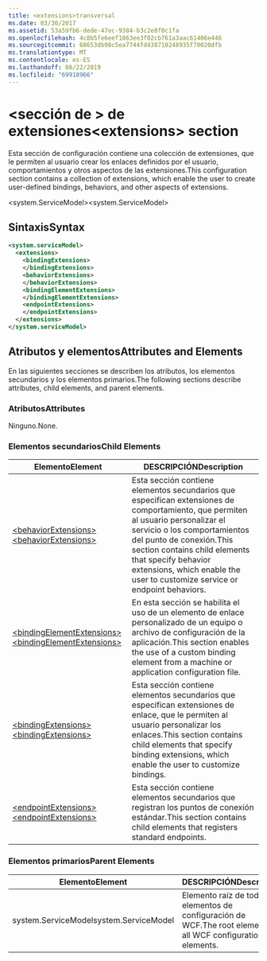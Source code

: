 ```yaml
---
title: <extensions>transversal
ms.date: 03/30/2017
ms.assetid: 53a59fb6-dede-47ec-9384-b3c2e8f0c1fa
ms.openlocfilehash: 4c8b5fe6eef1863ee3f02cb761a3aac61406e446
ms.sourcegitcommit: 68653db98c5ea7744fd438710248935f70020dfb
ms.translationtype: MT
ms.contentlocale: es-ES
ms.lasthandoff: 08/22/2019
ms.locfileid: "69918966"
---
```

# <a name="extensions-section"></a><span data-ttu-id="ba81d-102">\<sección de > de extensiones</span><span class="sxs-lookup"><span data-stu-id="ba81d-102">\<extensions> section</span></span>
<span data-ttu-id="ba81d-103">Esta sección de configuración contiene una colección de extensiones, que le permiten al usuario crear los enlaces definidos por el usuario, comportamientos y otros aspectos de las extensiones.</span><span class="sxs-lookup"><span data-stu-id="ba81d-103">This configuration section contains a collection of extensions, which enable the user to create user-defined bindings, behaviors, and other aspects of extensions.</span></span>  
  
<span data-ttu-id="ba81d-104">\<system.ServiceModel></span><span class="sxs-lookup"><span data-stu-id="ba81d-104">\<system.ServiceModel></span></span>  
  
## <a name="syntax"></a><span data-ttu-id="ba81d-105">Sintaxis</span><span class="sxs-lookup"><span data-stu-id="ba81d-105">Syntax</span></span>  
  
```xml  
<system.serviceModel>
  <extensions>
    <bindingExtensions>
    </bindingExtensions>
    <behaviorExtensions>
    </behaviorExtensions>
    <bindingElementExtensions>
    </bindingElementExtensions>
    <endpointExtensions>
    </endpointExtensions>
  </extensions>
</system.serviceModel>
```  
  
## <a name="attributes-and-elements"></a><span data-ttu-id="ba81d-106">Atributos y elementos</span><span class="sxs-lookup"><span data-stu-id="ba81d-106">Attributes and Elements</span></span>  
 <span data-ttu-id="ba81d-107">En las siguientes secciones se describen los atributos, los elementos secundarios y los elementos primarios.</span><span class="sxs-lookup"><span data-stu-id="ba81d-107">The following sections describe attributes, child elements, and parent elements.</span></span>  
  
### <a name="attributes"></a><span data-ttu-id="ba81d-108">Atributos</span><span class="sxs-lookup"><span data-stu-id="ba81d-108">Attributes</span></span>  
 <span data-ttu-id="ba81d-109">Ninguno.</span><span class="sxs-lookup"><span data-stu-id="ba81d-109">None.</span></span>  
  
### <a name="child-elements"></a><span data-ttu-id="ba81d-110">Elementos secundarios</span><span class="sxs-lookup"><span data-stu-id="ba81d-110">Child Elements</span></span>  
  
|<span data-ttu-id="ba81d-111">Elemento</span><span class="sxs-lookup"><span data-stu-id="ba81d-111">Element</span></span>|<span data-ttu-id="ba81d-112">DESCRIPCIÓN</span><span class="sxs-lookup"><span data-stu-id="ba81d-112">Description</span></span>|  
|-------------|-----------------|  
|[<span data-ttu-id="ba81d-113">\<behaviorExtensions></span><span class="sxs-lookup"><span data-stu-id="ba81d-113">\<behaviorExtensions></span></span>](behaviorextensions.md)|<span data-ttu-id="ba81d-114">Esta sección contiene elementos secundarios que especifican extensiones de comportamiento, que permiten al usuario personalizar el servicio o los comportamientos del punto de conexión.</span><span class="sxs-lookup"><span data-stu-id="ba81d-114">This section contains child elements that specify behavior extensions, which enable the user to customize service or endpoint behaviors.</span></span>|  
|[<span data-ttu-id="ba81d-115">\<bindingElementExtensions></span><span class="sxs-lookup"><span data-stu-id="ba81d-115">\<bindingElementExtensions></span></span>](bindingelementextensions.md)|<span data-ttu-id="ba81d-116">En esta sección se habilita el uso de un elemento de enlace personalizado de un equipo o archivo de configuración de la aplicación.</span><span class="sxs-lookup"><span data-stu-id="ba81d-116">This section enables the use of a custom binding element from a machine or application configuration file.</span></span>|  
|[<span data-ttu-id="ba81d-117">\<bindingExtensions></span><span class="sxs-lookup"><span data-stu-id="ba81d-117">\<bindingExtensions></span></span>](bindingextensions.md)|<span data-ttu-id="ba81d-118">Esta sección contiene elementos secundarios que especifican extensiones de enlace, que le permiten al usuario personalizar los enlaces.</span><span class="sxs-lookup"><span data-stu-id="ba81d-118">This section contains child elements that specify binding extensions, which enable the user to customize bindings.</span></span>|  
|[<span data-ttu-id="ba81d-119">\<endpointExtensions></span><span class="sxs-lookup"><span data-stu-id="ba81d-119">\<endpointExtensions></span></span>](endpointextensions.md)|<span data-ttu-id="ba81d-120">Esta sección contiene elementos secundarios que registran los puntos de conexión estándar.</span><span class="sxs-lookup"><span data-stu-id="ba81d-120">This section contains child elements that registers standard endpoints.</span></span>|  
  
### <a name="parent-elements"></a><span data-ttu-id="ba81d-121">Elementos primarios</span><span class="sxs-lookup"><span data-stu-id="ba81d-121">Parent Elements</span></span>  
  
|<span data-ttu-id="ba81d-122">Elemento</span><span class="sxs-lookup"><span data-stu-id="ba81d-122">Element</span></span>|<span data-ttu-id="ba81d-123">DESCRIPCIÓN</span><span class="sxs-lookup"><span data-stu-id="ba81d-123">Description</span></span>|  
|-------------|-----------------|  
|<span data-ttu-id="ba81d-124">system.ServiceModel</span><span class="sxs-lookup"><span data-stu-id="ba81d-124">system.ServiceModel</span></span>|<span data-ttu-id="ba81d-125">Elemento raíz de todos los elementos de configuración de WCF.</span><span class="sxs-lookup"><span data-stu-id="ba81d-125">The root element of all WCF configuration elements.</span></span>|
